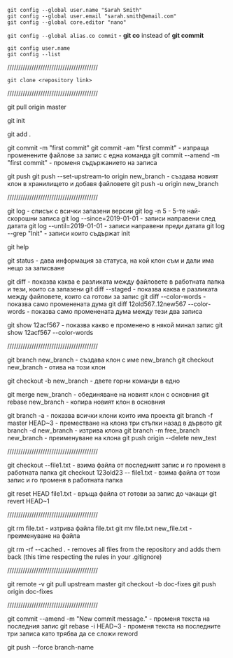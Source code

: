 
`git config --global user.name "Sarah Smith"`    
`git config --global user.email "sarah.smith@email.com"`     
`git config --global core.editor "nano"`

`git config --global alias.co commit` - **git co** instead of **git commit**

`git config user.name`    
`git config --list`

/////////////////////////////////////////

`git clone <repository link>`

/////////////////////////////////////////

git pull origin master

git init

git add .

git commit -m "first commit"
git commit -am "first commit" - изпраща променените файлове за запис с една команда
git commit --amend -m "first commit" - променя съдържанието на записа

git push
git push --set-upstream-to origin new_branch - създава новият клон в хранилището и добавя файловете
git push -u origin new_branch

/////////////////////////////////////////

git log - списък с всички запазени версии
git log -n 5 - 5-те най-скорошни записа
git log --since=2019-01-01 - записи направени след датата
git log --until=2019-01-01 - записи направени преди датата
git log --grep "Init" - записи които съдържат init

git help

git status - дава информация за статуса, на кой клон съм и дали има нещо за записване

git diff - показва каква е разликата между файловете в работната папка и тези, които са запазени
git diff --staged - показва каква е разликата между файловете, които са готови за запис
git diff --color-words - показва само променената дума
git diff 12old567..12new567 --color-words - показва само променената дума между тези два записа

git show 12acf567 - показва какво е променено в някой минал запис
git show 12acf567 --color-words

/////////////////////////////////////////

git branch new_branch - създава клон с име new_branch
git checkout new_branch - отива на този клон

git checkout -b new_branch - двете горни команди в едно

git merge new_branch - обединяване на новият клон с основния
git rebase new_branch - копира новият клон в основния

git branch -a - показва всички клони които има проекта
git branch -f master HEAD~3 - преместване на клона три стъпки назад в дървото
git branch -d new_branch - изтрива клона
git branch -m free_branch new_branch - преименуване на клона
git push origin --delete new_test

/////////////////////////////////////////

git checkout --file1.txt - взима файла от последният запис и го променя в работната папка
git checkout 123old23 -- file1.txt - взима файла от този запис и го променя в работната папка

git reset HEAD file1.txt - връща файла от готови за запис до чакащи
git revert HEAD~1

/////////////////////////////////////////

git rm file.txt - изтрива файла file.txt
git mv file.txt new_file.txt - преименуване на файла

git rm -rf --cached . - removes all files from the repository and adds them back (this time respecting the rules in your .gitignore)

/////////////////////////////////////////

git remote -v
git pull upstream master
git checkout -b doc-fixes
git push origin doc-fixes

/////////////////////////////////////////

git commit --amend -m "New commit message." - променя текста на последния запис
git rebase -i HEAD~3 - променя текста на последните три записа като трябва да се сложи reword

git push --force branch-name
